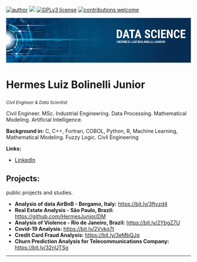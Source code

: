 [![author](https://img.shields.io/badge/author-hermesjr-red)](https://www.linkedin.com/in/hermes-junior-60445114/) [![](https://img.shields.io/badge/python-3.6+-blue.svg)](https://www.python.org/downloads/release/python-365/) [![GPLv3 license](https://img.shields.io/badge/License-GPLv3-blue.svg)](http://perso.crans.org/besson/LICENSE.html) [![contributions welcome](https://img.shields.io/badge/contributions-welcome-brightgreen.svg?style=flat)](https://github.com/HermesJunior/Data-Science/issues)

<p align="center">
  <img src="banner.png" >
</p>

# Hermes Luiz Bolinelli Junior
<sub>*Civil Engineer & Data Scientist*</sub>

Civil Engineer. MSc. Industrial Engineering. Data Processing. Mathematical Modeling. Artificial Intelligence.

**Background in:** C, C++, Fortran, COBOL, Python, R, Machine Learning, Mathematical Modeling. Fuzzy Logic. Civil Engineering

**Links:**
* [LinkedIn](https://www.linkedin.com/in/hermes-junior-60445114/)


## Projects:
public projects and studies.

* **Analysis of data AirBnB - Bergamo, Italy:** https://bit.ly/3ftyzd4
* **Real Estate Analysis - São Paulo, Brazil:** https://github.com/HermesJunior/DM
* **Analysis of Violence - Rio de Janeiro, Brazil:** https://bit.ly/2YbgZ7U
* **Covid-19 Analysis:** https://bit.ly/2Vvkq7t
* **Credit Card Fraud Analysis:** https://bit.ly/3eMbQJq
* **Churn Prediction Analysis for Telecommunications Company:** https://bit.ly/32nUTSg
---

